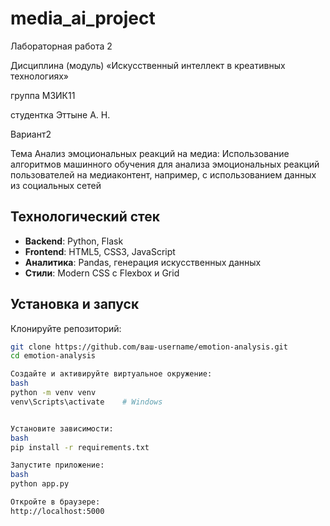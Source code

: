 # media_ai_project

Лабораторная работа 2 

Дисциплина (модуль) «Искусственный интеллект в креативных технологиях»	

группа МЗИК11

студентка Эттыне А. Н.


Вариант2

Тема 
Анализ эмоциональных реакций на медиа:
Использование алгоритмов машинного обучения для анализа эмоциональных реакций пользователей на медиаконтент, например, с использованием данных из социальных сетей


## Технологический стек

- **Backend**: Python, Flask
- **Frontend**: HTML5, CSS3, JavaScript
- **Аналитика**: Pandas, генерация искусственных данных
- **Стили**: Modern CSS с Flexbox и Grid

## Установка и запуск

Клонируйте репозиторий:
```bash
git clone https://github.com/ваш-username/emotion-analysis.git
cd emotion-analysis

Создайте и активируйте виртуальное окружение:
bash
python -m venv venv
venv\Scripts\activate    # Windows


Установите зависимости:
bash
pip install -r requirements.txt

Запустите приложение:
bash
python app.py

Откройте в браузере:
http://localhost:5000
